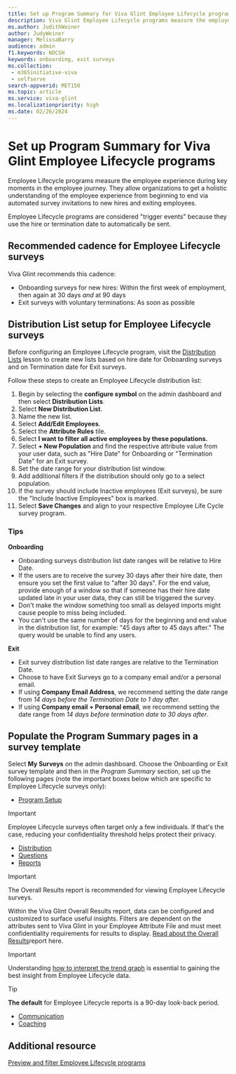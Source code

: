 ```yaml
---
title: Set up Program Summary for Viva Glint Employee Lifecycle programs
description: Viva Glint Employee Lifecycle programs measure the employee experience during key moments in the employment journey.
ms.author: JudithWeiner
author: JudyWeiner
manager: MelissaBarry
audience: admin
f1.keywords: NOCSH
keywords: onboarding, exit surveys
ms.collection: 
 - m365initiative-viva
 - selfserve
search-appverid: MET150
ms.topic: article
ms.service: viva-glint
ms.localizationpriority: high
ms.date: 02/26/2024
---
```


# Set up Program Summary for Viva Glint Employee Lifecycle programs

Employee Lifecycle programs measure the employee experience during key moments in the employee journey. They allow organizations to get a holistic understanding of the employee experience from beginning to end via automated survey invitations to new hires and exiting employees.

Employee Lifecycle programs are considered "trigger events" because they use the hire or termination date to automatically be sent.

## Recommended cadence for Employee Lifecycle surveys

Viva Glint recommends this cadence:

- Onboarding surveys for new hires: Within the first week of employment, then again at 30 days _and_ at 90 days
- Exit surveys with voluntary terminations: As soon as possible

## Distribution List setup for Employee Lifecycle surveys

Before configuring an Employee Lifecycle program, visit the [Distribution Lists](https://go.microsoft.com/fwlink/?linkid=2230917) lesson to create new lists based on hire date for Onboarding surveys and on Termination date for Exit surveys.

Follow these steps to create an Employee Lifecycle distribution list:

1. Begin by selecting the **configure symbol** on the admin dashboard and then select **Distribution Lists**.
2. Select **New Distribution List**.
3. Name the new list.
4. Select **Add/Edit Employees**.
5. Select the **Attribute Rules** tile.
6. Select **I want to filter all active employees by these populations.**
7. Select **+ New Population** and find the respective attribute value from your user data, such as "Hire Date" for Onboarding or "Termination Date" for an Exit survey.
8. Set the date range for your distribution list window.
9. Add additional filters if the distribution should only go to a select population.
10. If the survey should include Inactive employees (Exit surveys), be sure the "Include Inactive Employees" box is marked.
11. Select **Save Changes** and align to your respective Employee Life Cycle survey program.

### Tips

**Onboarding**

- Onboarding surveys distribution list date ranges will be relative to Hire Date.
- If the users are to receive the survey 30 days after their hire date, then ensure you set the first value to "after 30 days". For the end value, provide enough of a window so that if someone has their hire date updated late in your user data, they can still be triggered the survey.
- Don't make the window something too small as delayed imports might cause people to miss being included.
- You can't use the same number of days for the beginning and end value in the distribution list, for example: "45 days after to 45 days after." The query would be unable to find any users.

**Exit**

- Exit survey distribution list date ranges are relative to the Termination Date.
- Choose to have Exit Surveys go to a company email and/or a personal email.
- If using **Company Email Address**, we recommend setting the date range from _14 days before the Termination Date to 1 day after._
- If using **Company email + Personal email**, we recommend setting the date range from _14 days before termination date to 30 days after_.

## Populate the Program Summary pages in a survey template

Select **My Surveys** on the admin dashboard. Choose the Onboarding or Exit survey template and then in the _Program Summary_ section, set up the following pages (note the important boxes below which are specific to Employee Lifecycle surveys only):

- [Program Setup](https://go.microsoft.com/fwlink/?linkid=2238328)
  
 > [!IMPORTANT]
 > Employee Lifecycle surveys often target only a few individuals. If that's the case, reducing your confidentiality threshold helps protect their privacy.

- [Distribution](https://go.microsoft.com/fwlink/?linkid=2231414)
- [Questions](questions-setup.md)
- [Reports](https://go.microsoft.com/fwlink/?linkid=2230977)
>[!IMPORTANT]
> The Overall Results report is recommended for viewing Employee Lifecycle surveys.
>
> Within the Viva Glint Overall Results report, data can be configured and customized to surface useful insights. Filters are dependent on the attributes sent to Viva Glint in your Employee Attribute File and must meet confidentiality requirements for results to display. [Read about the Overall Results](https://go.microsoft.com/fwlink/?linkid=2231112)report here.

>[!IMPORTANT]
> Understanding [how to interpret the trend graph](https://go.microsoft.com/fwlink/?linkid=2235307) is essential to gaining the best insight from Employee Lifecycle data.

>[!TIP]
> **The default** for Employee Lifecycle reports is a 90-day look-back period.

- [Communication](https://go.microsoft.com/fwlink/?linkid=2231342)
- [Coaching](https://go.microsoft.com/fwlink/?linkid=2231416)

## Additional resource

[Preview and filter Employee Lifecycle programs](https://go.microsoft.com/fwlink/?linkid=2231107)
